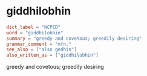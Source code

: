 # giddhilobhin

``` toml
dict_label = "NCPED"
word = "giddhilobhin"
summary = "greedy and covetous; greedily desiring"
grammar_comment = "mfn."
see_also = ["also gedhin"]
also_written_as = ["giddhilobhin"]
```

greedy and covetous; greedily desiring

